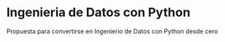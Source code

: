 # Ingenieria de Datos con Python
 Propuesta para convertirse en Ingenierio de Datos con Python desde cero
